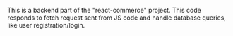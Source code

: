 This is a backend part of the "react-commerce" project. This code responds to fetch request sent from JS code and handle database queries, like user registration/login.
